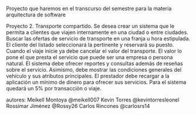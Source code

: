 Proyecto que haremos en el transcurso del semestre para la materia arquitectura de software

Proyecto 2. Transporte compartido. Se desea crear un sistema que le permita a clientes que viajen internamente en una ciudad o entre ciudades.
Buscar las ofertas de servicio de transporte en una franja u hora estipulada.
El cliente del listado seleccionará la pertinente y reservará su puesto.
Cuando el viaje inicie ya debe cancelar el valor del transporte.
El valor lo pone el que presta el servicio que puede ser una empresa o persona natural.
El sistema debe ofrecer reportes y consultas además de reseñas sobre el servicio.
Asimismo, debe mostrar las condiciones generales del vehículo y sus atributos principales.
El prestador debe recargar a la aplicación un mínimo de dinero para ofrecer sus servicios. Para el sistema quedará un 5% por transacción o viaje.

autores:
Meikell Montoya @meikell007
Kevin Torres @kevintorresleonel
Rossimar Jiménez @Rossy26
Carlos Rincones @carlosrs14
